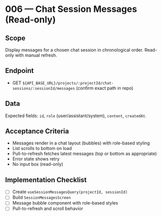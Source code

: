 # 006 — Chat Session Messages (Read-only)

## Scope

Display messages for a chosen chat session in chronological order. Read-only with manual refresh.

## Endpoint

- GET `${API_BASE_URL}/projects/:projectId/chat-sessions/:sessionId/messages` (confirm exact path in repo)

## Data

Expected fields: `id`, `role` (user/assistant/system), `content`, `createdAt`.

## Acceptance Criteria

- Messages render in a chat layout (bubbles) with role-based styling
- List scrolls to bottom on load
- Pull-to-refresh fetches latest messages (top or bottom as appropriate)
- Error state shows retry
- No input box (read-only)

## Implementation Checklist

- [ ] Create `useSessionMessagesQuery(projectId, sessionId)`
- [ ] Build `SessionMessagesScreen`
- [ ] Message bubble component with role-based styles
- [ ] Pull-to-refresh and scroll behavior
